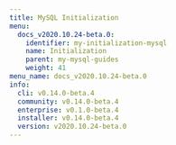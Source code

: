 ```yaml
---
title: MySQL Initialization
menu:
  docs_v2020.10.24-beta.0:
    identifier: my-initialization-mysql
    name: Initialization
    parent: my-mysql-guides
    weight: 41
menu_name: docs_v2020.10.24-beta.0
info:
  cli: v0.14.0-beta.4
  community: v0.14.0-beta.4
  enterprise: v0.1.0-beta.4
  installer: v0.14.0-beta.4
  version: v2020.10.24-beta.0
---
```


